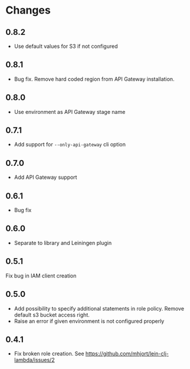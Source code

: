 # Changes

## 0.8.2

* Use default values for S3 if not configured

## 0.8.1

* Bug fix. Remove hard coded region from API Gateway installation.

## 0.8.0

* Use environment as API Gateway stage name

## 0.7.1

* Add support for ```--only-api-gateway``` cli option

## 0.7.0

* Add API Gateway support

## 0.6.1

* Bug fix

## 0.6.0

* Separate to library and Leiningen plugin

## 0.5.1

Fix bug in IAM client creation

## 0.5.0

* Add possibility to specify additional statements in role policy. Remove default s3 bucket access right.
* Raise an error if given environment is not configured properly

## 0.4.1

* Fix broken role creation. See https://github.com/mhjort/lein-clj-lambda/issues/2
